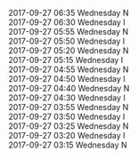 2017-09-27 06:35 Wednesday  N  
2017-09-27 06:30 Wednesday  I  
2017-09-27 05:55 Wednesday  N  
2017-09-27 05:50 Wednesday  I  
2017-09-27 05:20 Wednesday  N  
2017-09-27 05:15 Wednesday  I  
2017-09-27 04:55 Wednesday  N  
2017-09-27 04:50 Wednesday  I  
2017-09-27 04:40 Wednesday  N  
2017-09-27 04:30 Wednesday  I  
2017-09-27 03:55 Wednesday  N  
2017-09-27 03:50 Wednesday  I  
2017-09-27 03:25 Wednesday  N  
2017-09-27 03:20 Wednesday  I  
2017-09-27 03:15 Wednesday  N  
